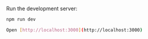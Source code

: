 Run the development server:

```bash
npm run dev

Open [http://localhost:3000](http://localhost:3000)